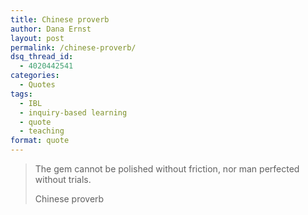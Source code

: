 ```yaml
---
title: Chinese proverb
author: Dana Ernst
layout: post
permalink: /chinese-proverb/
dsq_thread_id:
  - 4020442541
categories:
  - Quotes
tags:
  - IBL
  - inquiry-based learning
  - quote
  - teaching
format: quote
---
```


<blockquote>
<p>The gem cannot be polished without friction, nor man perfected without trials.</p>
<footer>Chinese proverb</footer>
</blockquote>
